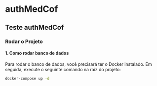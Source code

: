 # authMedCof

## Teste authMedCof

### Rodar o Projeto

#### 1. Como rodar banco de dados

Para rodar o banco de dados, você precisará ter o Docker instalado. Em seguida, execute o seguinte comando na raiz do projeto:

```bash
docker-compose up -d
````
